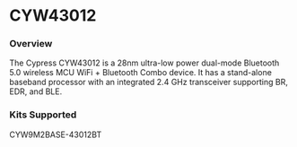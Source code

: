# CYW43012

### Overview

The Cypress CYW43012 is a 28nm ultra-low power dual-mode Bluetooth 5.0 wireless MCU
WiFi + Bluetooth Combo device. It has a stand-alone baseband processor with an
integrated 2.4 GHz transceiver supporting BR, EDR, and BLE.

### Kits Supported

CYW9M2BASE-43012BT
